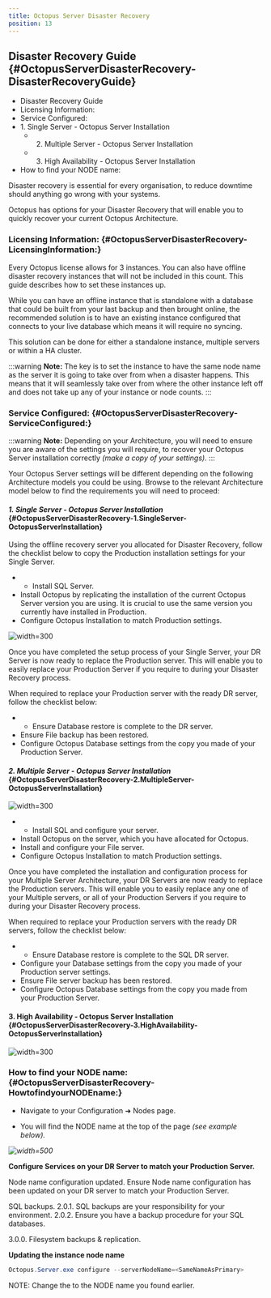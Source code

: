```yaml
---
title: Octopus Server Disaster Recovery
position: 13
---
```


## **Disaster Recovery Guide** {#OctopusServerDisasterRecovery-DisasterRecoveryGuide}

- Disaster Recovery Guide
- Licensing Information:
- Service Configured:
- 1. Single Server - Octopus Server Installation
  - 2. Multiple Server - Octopus Server Installation
  - 3. High Availability - Octopus Server Installation
- How to find your NODE name:

Disaster recovery is essential for every organisation, to reduce downtime should anything go wrong with your systems.

Octopus has options for your Disaster Recovery that will enable you to quickly recover your current Octopus Architecture.

### **Licensing Information:** {#OctopusServerDisasterRecovery-LicensingInformation:}

Every Octopus license allows for 3 instances. You can also have offline disaster recovery instances that will not be included in this count. This guide describes how to set these instances up.

While you can have an offline instance that is standalone with a database that could be built from your last backup and then brought online, the recommended solution is to have an existing instance configured that connects to your live database which means it will require no syncing.

This solution can be done for either a standalone instance, multiple servers or within a HA cluster.

:::warning
**Note:**
The key is to set the instance to have the same node name as the server it is going to take over from when a disaster happens. This means that it will seamlessly take over from where the other instance left off and does not take up any of your instance or node counts.
:::

### **Service Configured:** {#OctopusServerDisasterRecovery-ServiceConfigured:}

:::warning
**Note:**
Depending on your Architecture, you will need to ensure you are aware of the settings you will require, to recover your Octopus Server installation correctly *(make a copy of your settings).*
:::

Your Octopus Server settings will be different depending on the following Architecture models you could be using. Browse to the relevant Architecture model below to find the requirements you will need to proceed:

#### *1. Single Server - Octopus Server Installation* {#OctopusServerDisasterRecovery-1.SingleServer-OctopusServerInstallation}

Using the offline recovery server you allocated for Disaster Recovery, follow the checklist below to copy the Production installation settings for your Single Server.

- - Install SQL Server.
- Install Octopus by replicating the installation of the current Octopus Server version you are using. It is crucial to use the same version you currently have installed in Production.
- Configure Octopus Installation to match Production settings.

![](/docs/images/5669334/5866179.png "width=300")

Once you have completed the setup process of your Single Server, your DR Server is now ready to replace the Production server. This will enable you to easily replace your Production Server if you require to during your Disaster Recovery process.

When required to replace your Production server with the ready DR server, follow the checklist below:

- - Ensure Database restore is complete to the DR server.
- Ensure File backup has been restored.
- Configure Octopus Database settings from the copy you made of your Production Server.

#### *2. Multiple Server - Octopus Server Installation* {#OctopusServerDisasterRecovery-2.MultipleServer-OctopusServerInstallation}

![](/docs/images/5669334/5866180.png "width=300")

- - Install SQL and configure your server.
- Install Octopus on the server, which you have allocated for Octopus.
- Install and configure your File server.
- Configure Octopus Installation to match Production settings.

Once you have completed the installation and configuration process for your Multiple Server Architecture, your DR Servers are now ready to replace the Production servers. This will enable you to easily replace any one of your Multiple servers, or all of your Production Servers if you require to during your Disaster Recovery process.

When required to replace your Production servers with the ready DR servers, follow the checklist below:

- - Ensure Database restore is complete to the SQL DR server.
- Configure your Database settings from the copy you made of your Production server settings.
- Ensure File server backup has been restored.
- Configure Octopus Database settings from the copy you made from your Production Server.

#### 3. High Availability - Octopus Server Installation {#OctopusServerDisasterRecovery-3.HighAvailability-OctopusServerInstallation}

![](/docs/images/5669334/5866181.png "width=300")

### How to find your NODE name: {#OctopusServerDisasterRecovery-HowtofindyourNODEname:}

- Navigate to your Configuration &#10140; Nodes page.

- You will find the NODE name at the top of the page *(see example below).*

*![](/docs/images/5669334/5866178.png "width=500")*

**Configure Services on your DR Server to match your Production Server.**

Node name configuration updated.
Ensure Node name configuration has been updated on your DR server to match your Production Server.

SQL backups.
2.0.1. SQL backups are your responsibility for your environment.
2.0.2. Ensure you have a backup procedure for your SQL databases.

3.0.0. Filesystem backups & replication.

**Updating the instance node name**

```powershell
Octopus.Server.exe configure --serverNodeName=<SameNameAsPrimary>
```

NOTE: Change the <SameNameAsPrimary> to the NODE name you found earlier.
